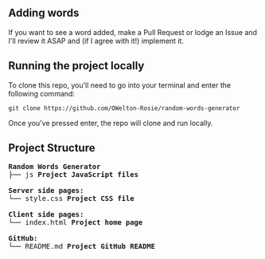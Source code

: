 ## Adding words
If you want to see a word added, make a Pull Request or lodge an Issue and I'll review it ASAP and (if I agree with it!) implement it.

## Running the project locally
To clone this repo, you'll need to go into your terminal and enter the following command:

```
git clone https://github.com/OWelton-Rosie/random-words-generator
```

Once you've pressed enter, the repo will clone and run locally. 

## Project Structure
<pre>
<b>Random Words Generator</b>
├── js <b>Project JavaScript files</b>
  
<b>Server side pages:</b>
└── style.css <b>Project CSS file</b>
  
<b>Client side pages:</b>
└── index.html <b>Project home page</b>

<b>GitHub:</b>
└── README.md <b>Project GitHub README</b>

</pre>
